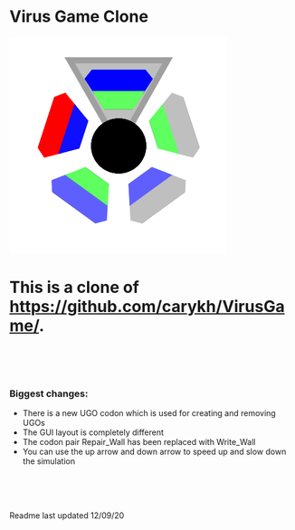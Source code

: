 # Virus Game Clone
![GitHub Logo](/Logo.png)

# This is a clone of https://github.com/carykh/VirusGame/.

<br />
<br />
<br />

### Biggest changes:
- There is a new UGO codon which is used for creating and removing UGOs
- The GUI layout is completely different
- The codon pair Repair_Wall has been replaced with Write_Wall
- You can use the up arrow and down arrow to speed up and slow down the simulation

<br />
<br />
<br />

Readme last updated 12/09/20
